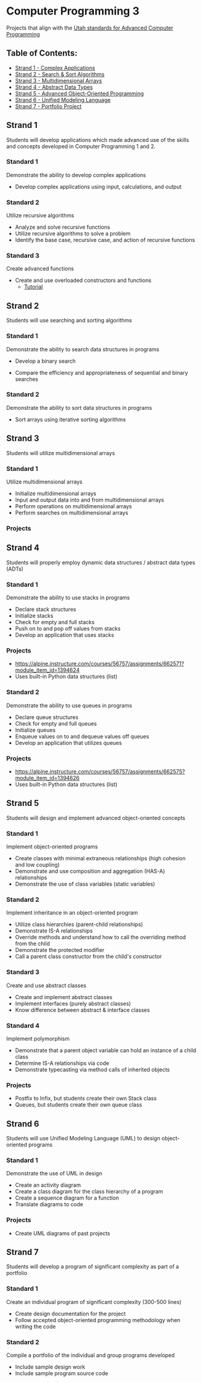 # Computer Programming 3
Projects that align with the [Utah standards for Advanced Computer Programming](./documents/cp3_standards.pdf)

## Table of Contents:

* [Strand 1 - Complex Applications](#Strand-1)
* [Strand 2 - Search & Sort Algorithms](#Strand-2)
* [Strand 3 - Multidimensional Arrays](#Strand-3)
* [Strand 4 - Abstract Data Types](#Strand-4)
* [Strand 5 - Advanced Object-Oriented Programming](#Strand-5)
* [Strand 6 - Unified Modeling Language](#Strand-6)
* [Strand 7 - Portfolio Project](#Strand-7)


## Strand 1
Students will develop applications which made advanced use of the skills and concepts developed in Computer Programming 1 and 2.

### Standard 1
Demonstrate the ability to develop complex applications
* Develop complex applications using input, calculations, and output


### Standard 2
Utilize recursive algorithms
* Analyze and solve recursive functions
* Utilize recursive algorithms to solve a problem
* Identify the base case, recursive case, and action of recursive functions

### Standard 3
Create advanced functions
* Create and use overloaded constructors and functions
  * [Tutorial](https://www.kite.com/python/answers/how-to-overload-a-constructor-in-python)

## Strand 2
Students will use searching and sorting algorithms

### Standard 1
Demonstrate the ability to search data structures in programs
* Develop a binary search

* Compare the efficiency and appropriateness of sequential and binary searches


### Standard 2
Demonstrate the ability to sort data structures in programs
* Sort arrays using iterative sorting algorithms


## Strand 3
Students will utilize multidimensional arrays

### Standard 1
Utilize multidimensional arrays
* Initialize multidimensional arrays
* Input and output data into and from multidimensional arrays
* Perform operations on multidimensional arrays
* Perform searches on multidimensional arrays

### Projects


## Strand 4
Students will properly employ dynamic data structures / abstract data types (ADTs)

### Standard 1
Demonstrate the ability to use stacks in programs
* Declare stack structures
* Initialize stacks
* Check for empty and full stacks
* Push on to and pop off values from stacks
* Develop an application that uses stacks

### Projects

  * https://alpine.instructure.com/courses/56757/assignments/662571?module_item_id=1394624
  * Uses built-in Python data structures (list)

### Standard 2
Demonstrate the ability to use queues in programs
* Declare queue structures
* Check for empty and full queues
* Initialize queues
* Enqueue values on to and dequeue values off queues
* Develop an application that utilizes queues

### Projects

  * https://alpine.instructure.com/courses/56757/assignments/662575?module_item_id=1394626
  * Uses built-in Python data structures (list)


## Strand 5
Students will design and implement advanced object-oriented concepts

### Standard 1
Implement object-oriented programs
* Create classes with minimal extraneous relationships (high cohesion and low coupling)
* Demonstrate and use composition and aggregation (HAS-A) relationships
* Demonstrate the use of class variables (static variables)

### Standard 2
Implement inheritance in an object-oriented program
* Utilize class hierarchies (parent-child relationships)
* Demonstrate IS-A relationships
* Override methods and understand how to call the overriding method from the child
* Demonstrate the protected modifier
* Call a parent class constructor from the child's constructor

### Standard 3
Create and use abstract classes
* Create and implement abstract classes
* Implement interfaces (purely abstract classes)
* Know difference between abstract & interface classes

### Standard 4
Implement polymorphism
* Demonstrate that a parent object variable can hold an instance of a child class
* Determine IS-A relationships via code
* Demonstrate typecasting via method calls of inherited objects

### Projects

* Postfix to Infix, but students create their own Stack class
* Queues, but students create their own queue class

## Strand 6
Students will use Unified Modeling Language (UML) to design object-oriented programs

### Standard 1
Demonstrate the use of UML in design
* Create an activity diagram
* Create a class diagram for the class hierarchy of a program
* Create a sequence diagram for a function
* Translate diagrams to code

### Projects
* Create UML diagrams of past projects

## Strand 7
Students will develop a program of significant complexity as part of a portfolio

### Standard 1
Create an individual program of significant complexity (300-500 lines)
* Create design documentation for the project
* Follow accepted object-oriented programming methodology when writing the code

### Standard 2
Compile a portfolio of the individual and group programs developed
* Include sample design work
* Include sample program source code
